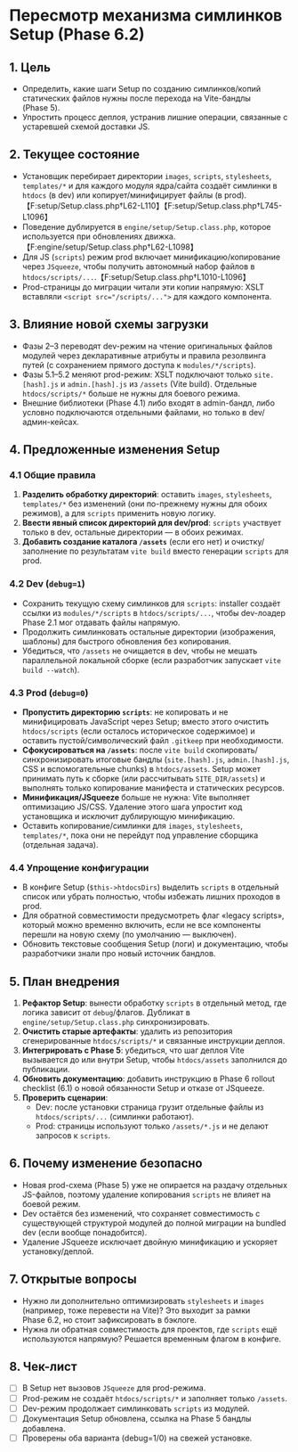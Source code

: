 # Пересмотр механизма симлинков Setup (Phase 6.2)

## 1. Цель

- Определить, какие шаги Setup по созданию симлинков/копий статических файлов нужны после перехода на Vite-бандлы (Phase 5).
- Упростить процесс деплоя, устранив лишние операции, связанные с устаревшей схемой доставки JS.

## 2. Текущее состояние

- Установщик перебирает директории `images`, `scripts`, `stylesheets`, `templates/*` и для каждого модуля ядра/сайта создаёт симлинки в `htdocs` (в dev) или копирует/минифицирует файлы (в prod).【F:setup/Setup.class.php†L62-L110】【F:setup/Setup.class.php†L745-L1096】
- Поведение дублируется в `engine/setup/Setup.class.php`, которое используется при обновлениях движка.【F:engine/setup/Setup.class.php†L62-L1098】
- Для JS (`scripts`) режим prod включает минификацию/копирование через `JSqueeze`, чтобы получить автономный набор файлов в `htdocs/scripts/...`.【F:setup/Setup.class.php†L1010-L1096】
- Prod-страницы до миграции читали эти копии напрямую: XSLT вставляли `<script src="/scripts/...">` для каждого компонента.

## 3. Влияние новой схемы загрузки

- Фазы 2–3 переводят dev-режим на чтение оригинальных файлов модулей через декларативные атрибуты и правила резолвинга путей (с сохранением прямого доступа к `modules/*/scripts`).
- Фазы 5.1–5.2 меняют prod-режим: XSLT подключают только `site.[hash].js` и `admin.[hash].js` из `/assets` (Vite build). Отдельные `htdocs/scripts/*` больше не нужны для боевого режима.
- Внешние библиотеки (Phase 4.1) либо входят в admin-бандл, либо условно подключаются отдельными файлами, но только в dev/админ-кейсах.

## 4. Предложенные изменения Setup

### 4.1 Общие правила

1. **Разделить обработку директорий**: оставить `images`, `stylesheets`, `templates/*` без изменений (они по-прежнему нужны для обоих режимов), а для `scripts` применить новую логику.
2. **Ввести явный список директорий для dev/prod**: `scripts` участвует только в dev, остальные директории — в обоих режимах.
3. **Добавить создание каталога `/assets`** (если его нет) и очистку/заполнение по результатам `vite build` вместо генерации `scripts` для prod.

### 4.2 Dev (`debug=1`)

- Сохранить текущую схему симлинков для `scripts`: installer создаёт ссылки из `modules/*/scripts` в `htdocs/scripts/...`, чтобы dev-лоадер Phase 2.1 мог отдавать файлы напрямую.
- Продолжить симлинковать остальные директории (изображения, шаблоны) для быстрого обновления без копирования.
- Убедиться, что `/assets` не очищается в dev, чтобы не мешать параллельной локальной сборке (если разработчик запускает `vite build --watch`).

### 4.3 Prod (`debug=0`)

- **Пропустить директорию `scripts`**: не копировать и не минифицировать JavaScript через Setup; вместо этого очистить `htdocs/scripts` (если осталось историческое содержимое) и оставить пустой/символический файл `.gitkeep` при необходимости.
- **Сфокусироваться на `/assets`**: после `vite build` скопировать/синхронизировать итоговые бандлы (`site.[hash].js`, `admin.[hash].js`, CSS и вспомогательные chunks) в `htdocs/assets`. Setup может принимать путь к сборке (или рассчитывать `SITE_DIR/assets`) и выполнять только копирование манифеста и статических ресурсов.
- **Минификация/JSqueeze** больше не нужна: Vite выполняет оптимизацию JS/CSS. Удаление этого шага упростит код установщика и исключит дублирующую минификацию.
- Оставить копирование/симлинки для `images`, `stylesheets`, `templates/*`, пока они не перейдут под управление сборщика (отдельная задача).

### 4.4 Упрощение конфигурации

- В конфиге Setup (`$this->htdocsDirs`) выделить `scripts` в отдельный список или убрать полностью, чтобы избежать лишних проходов в prod.
- Для обратной совместимости предусмотреть флаг «legacy scripts», который можно временно включить, если не все компоненты перешли на новую схему (по умолчанию — выключен).
- Обновить текстовые сообщения Setup (логи) и документацию, чтобы разработчики знали про новый источник бандлов.

## 5. План внедрения

1. **Рефактор Setup**: вынести обработку `scripts` в отдельный метод, где логика зависит от `debug`/флагов. Дубликат в `engine/setup/Setup.class.php` синхронизировать.
2. **Очистить старые артефакты**: удалить из репозитория сгенерированные `htdocs/scripts/*` и связанные инструкции деплоя.
3. **Интегрировать с Phase 5**: убедиться, что шаг деплоя Vite вызывается до или внутри Setup, чтобы `htdocs/assets` заполнился до публикации.
4. **Обновить документацию**: добавить инструкцию в Phase 6 rollout checklist (6.1) о новой обязанности Setup и отказе от JSqueeze.
5. **Проверить сценарии**:
   - Dev: после установки страница грузит отдельные файлы из `htdocs/scripts/...` (симлинки работают).
   - Prod: страницы используют только `/assets/*.js` и не делают запросов к `scripts`.

## 6. Почему изменение безопасно

- Новая prod-схема (Phase 5) уже не опирается на раздачу отдельных JS-файлов, поэтому удаление копирования `scripts` не влияет на боевой режим.
- Dev остаётся без изменений, что сохраняет совместимость с существующей структурой модулей до полной миграции на bundled dev (если вообще понадобится).
- Удаление JSqueeze исключает двойную минификацию и ускоряет установку/деплой.

## 7. Открытые вопросы

- Нужно ли дополнительно оптимизировать `stylesheets` и `images` (например, тоже перевести на Vite)? Это выходит за рамки Phase 6.2, но стоит зафиксировать в бэклоге.
- Нужна ли обратная совместимость для проектов, где `scripts` ещё используются напрямую? Решается временным флагом в конфиге.

## 8. Чек-лист

- [ ] В Setup нет вызовов `JSqueeze` для prod-режима.
- [ ] Prod-режим не создаёт `htdocs/scripts/*` и заполняет только `/assets`.
- [ ] Dev-режим продолжает симлинковать `scripts` из модулей.
- [ ] Документация Setup обновлена, ссылка на Phase 5 бандлы добавлена.
- [ ] Проверены оба варианта (debug=1/0) на свежей установке.
